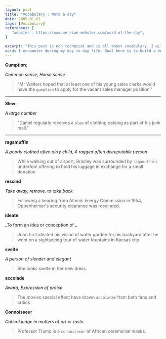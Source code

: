 ```yaml
---
layout: post
title: "Vocabulary : Word a day"
date: 2005-01-01
tags: [Vocabulary]
references: [
   "webster : https://www.merriam-webster.com/word-of-the-day",
] 

excerpt: "This post is non technical and is all about vocabulary. I will be using this post to store favorite
words I encounter during my day to day life. Goal here is to build a vocabulary that can be useful moving forward."
---
```


**Gumption**:  
  
_Common sense, Horse sense_

> "Mr Walters hoped that at least one of his young sales clerks would have the `gumption` to apply for the vacant
sales manager position."

<hr/>

**Slew**:  

_A large number_  

> "Daniel regularly receives a `slew` of clothing catalog as part of his junk mail."  

<hr/>

 **ragamuffin**  
 
 _A poorly clothed often dirty child, A ragged often disreputable person_
 
 > While walking out of airport, Bradley was surrounded by `ragamuffins` underfoot offering to
 hold his luggage in exchange for a small donation.  

 **rescind**

_Take away, remove, to take back_  

> Following a hearing from Atomic Energy Commission in 1954, Oppenheimer's security clearance was rescinded.

**ideate**  

_To form an idea or conception of _

>John first ideated his vision of water garden for his backyard after he went on a sightseeing tour of water
fountains in Kansas city. 

**svelte**  

_A person of slender and elegant_

> She looks svelte in her new dress.

**accolade**

_Award, Expression of praise_

> The movies special effect have drawn `accolades` from both fans and critics

**Connoisseur**

_Critical judge in matters of art or taste._

> Professor Trump is a `connoisseur` of African ceremonial masks.






